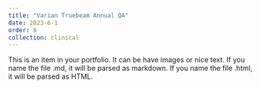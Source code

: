 ```yaml
---
title: "Varian Truebeam Annual QA"
date: 2023-6-1
order: 8
collection: clinical
---
```


This is an item in your portfolio. It can be have images or nice text. If you name the file .md, it will be parsed as markdown. If you name the file .html, it will be parsed as HTML. 

